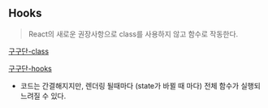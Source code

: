## Hooks

> React의 새로운 권장사항으로 class를 사용하지 않고 함수로 작동한다.

[구구단-class](https://github.com/hunman89/TIL/blob/master/react/Gugudan.html)

[구구단-hooks](https://github.com/hunman89/TIL/blob/master/react/Gugudan_hooks.html)

* 코드는 간결해지지만, 렌더링 될때마다 (state가 바뀔 때 마다) 전체 함수가 실행되 느려질 수 있다.